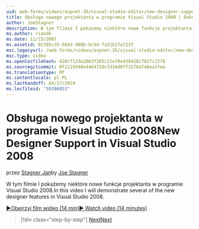 ```yaml
---
uid: web-forms/videos/aspnet-35/visual-studio-editor/new-designer-support-in-visual-studio-2008
title: Obsługa nowego projektanta w programie Visual Studio 2008 | Dokumentacja firmy Microsoft
author: JoeStagner
description: W tym filmie I pokażemy niektóre nowe funkcje projektanta w programie Visual Studio 2008.
ms.author: riande
ms.date: 11/15/2007
ms.assetid: 01305c35-5b83-408b-bc9d-fa31b17a723f
msc.legacyurl: /web-forms/videos/aspnet-35/visual-studio-editor/new-designer-support-in-visual-studio-2008
msc.type: video
ms.openlocfilehash: 428cf123e2063f265c21e70e439428c702fc2276
ms.sourcegitcommit: 0f1119340e4464720cfd16d0ff15764746ea1fea
ms.translationtype: MT
ms.contentlocale: pl-PL
ms.lasthandoff: 04/17/2019
ms.locfileid: "59396853"
---
```

# <a name="new-designer-support-in-visual-studio-2008"></a><span data-ttu-id="983ae-103">Obsługa nowego projektanta w programie Visual Studio 2008</span><span class="sxs-lookup"><span data-stu-id="983ae-103">New Designer Support in Visual Studio 2008</span></span>

<span data-ttu-id="983ae-104">przez [Stagner Jan](https://github.com/JoeStagner)</span><span class="sxs-lookup"><span data-stu-id="983ae-104">by [Joe Stagner](https://github.com/JoeStagner)</span></span>

<span data-ttu-id="983ae-105">W tym filmie I pokażemy niektóre nowe funkcje projektanta w programie Visual Studio 2008.</span><span class="sxs-lookup"><span data-stu-id="983ae-105">In this video I will demonstrate several of the new designer features in Visual Studio 2008.</span></span>

[<span data-ttu-id="983ae-106">&#9654;Obejrzyj film wideo (14 min)</span><span class="sxs-lookup"><span data-stu-id="983ae-106">&#9654; Watch video (14 minutes)</span></span>](https://channel9.msdn.com/Blogs/ASP-NET-Site-Videos/new-designer-support-in-visual-studio-2008)

> [!div class="step-by-step"]
> [<span data-ttu-id="983ae-107">Next</span><span class="sxs-lookup"><span data-stu-id="983ae-107">Next</span></span>](javascript-intellisense-support-in-visual-studio-2008.md)
